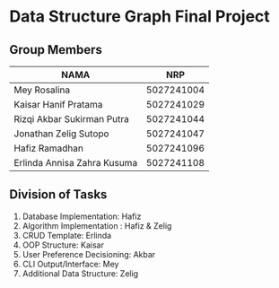 # Data Structure Graph Final Project

## Group Members
NAMA | NRP
--- | ---
Mey Rosalina | 5027241004
Kaisar Hanif Pratama | 5027241029
Rizqi Akbar Sukirman Putra | 5027241044
Jonathan Zelig Sutopo | 5027241047
Hafiz Ramadhan | 5027241096
Erlinda Annisa Zahra Kusuma | 5027241108

## Division of Tasks
1. Database Implementation: Hafiz
2. Algorithm Implementation : Hafiz & Zelig 
3. CRUD Template: Erlinda
4. OOP Structure: Kaisar
5. User Preference Decisioning: Akbar 
6. CLI Output/Interface: Mey 
7. Additional Data Structure: Zelig



